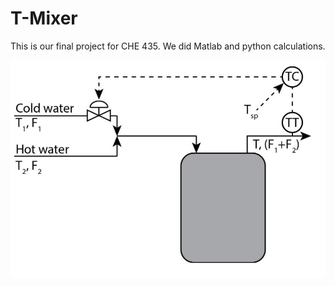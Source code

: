 # T-Mixer 

This is our final project for CHE 435. We did Matlab and python calculations.

![Image of the thermal mixer](./t_mixer_diagram.png)
